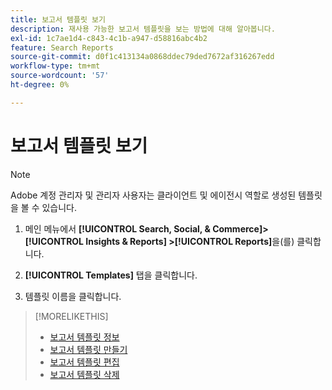 ```yaml
---
title: 보고서 템플릿 보기
description: 재사용 가능한 보고서 템플릿을 보는 방법에 대해 알아봅니다.
exl-id: 1c7ae1d4-c843-4c1b-a947-d58816abc4b2
feature: Search Reports
source-git-commit: d0f1c413134a0868ddec79ded7672af316267edd
workflow-type: tm+mt
source-wordcount: '57'
ht-degree: 0%

---
```


# 보고서 템플릿 보기

>[!NOTE]
>
>Adobe 계정 관리자 및 관리자 사용자는 클라이언트 및 에이전시 역할로 생성된 템플릿을 볼 수 있습니다.

1. 메인 메뉴에서 **[!UICONTROL Search, Social, & Commerce]> [!UICONTROL Insights & Reports] >[!UICONTROL Reports]**&#x200B;을(를) 클릭합니다.

1. **[!UICONTROL Templates]** 탭을 클릭합니다.

1. 템플릿 이름을 클릭합니다.

>[!MORELIKETHIS]
>
>* [보고서 템플릿 정보](template-about.md)
>* [보고서 템플릿 만들기](template-create.md)
>* [보고서 템플릿 편집](template-edit.md)
>* [보고서 템플릿 삭제](template-delete.md)
